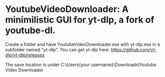 # YoutubeVideoDownloader: A minimilistic GUI for yt-dlp, a fork of youtube-dl.

Create a folder and have YoutubeVideoDownloader.exe with yt-dlp.exe in a subfolder named "yt-dlp". 
You can get yt-dlp here: https://github.com/yt-dlp/yt-dlp/releases

The save location is under C:\Users\{your username}\Downloads\Youtube Video Downloader

